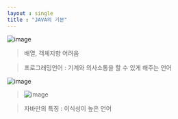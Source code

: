 ```yaml
---
layout : single
title : "JAVA의 기본"
---
```


![image](https://user-images.githubusercontent.com/105334682/177438267-1fb04933-7ae8-463b-bd05-e5c2d0b7992d.png)

>배열, 객체지향 어려움

>프로그래밍언어 : 기계와 의사소통을 할 수 있게 해주는 언어

![image](https://user-images.githubusercontent.com/105334682/177438646-684b343f-94b1-4822-b8ae-6fe766dd1758.png)


>![image](https://user-images.githubusercontent.com/105334682/177438943-861fdd26-a0a6-48fb-a899-b80b83d3a1aa.png)

>자바만의 특징 : 이식성이 높은 언어
